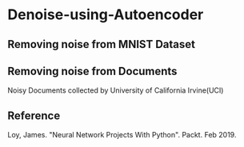 # Denoise-using-Autoencoder

## Removing noise from MNIST Dataset

## Removing noise from Documents
Noisy Documents collected by University of California Irvine(UCI)

## Reference
Loy, James. "Neural Network Projects With Python". Packt. Feb 2019.
